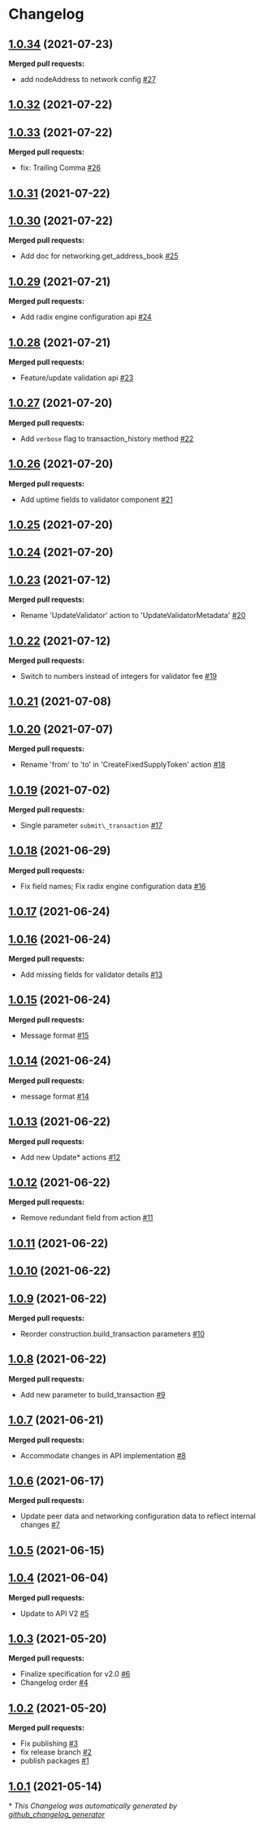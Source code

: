 # Changelog

## [1.0.34](https://github.com/radixdlt/open-rpc-spec/tree/1.0.34) (2021-07-23)

**Merged pull requests:**

- add nodeAddress to network config [\#27](https://github.com/radixdlt/open-rpc-spec/pull/27)

## [1.0.32](https://github.com/radixdlt/open-rpc-spec/tree/1.0.32) (2021-07-22)

## [1.0.33](https://github.com/radixdlt/open-rpc-spec/tree/1.0.33) (2021-07-22)

**Merged pull requests:**

- fix: Trailing Comma [\#26](https://github.com/radixdlt/open-rpc-spec/pull/26)

## [1.0.31](https://github.com/radixdlt/open-rpc-spec/tree/1.0.31) (2021-07-22)

## [1.0.30](https://github.com/radixdlt/open-rpc-spec/tree/1.0.30) (2021-07-22)

**Merged pull requests:**

- Add doc for networking.get\_address\_book [\#25](https://github.com/radixdlt/open-rpc-spec/pull/25)

## [1.0.29](https://github.com/radixdlt/open-rpc-spec/tree/1.0.29) (2021-07-21)

**Merged pull requests:**

- Add radix engine configuration api [\#24](https://github.com/radixdlt/open-rpc-spec/pull/24)

## [1.0.28](https://github.com/radixdlt/open-rpc-spec/tree/1.0.28) (2021-07-21)

**Merged pull requests:**

- Feature/update validation api [\#23](https://github.com/radixdlt/open-rpc-spec/pull/23)

## [1.0.27](https://github.com/radixdlt/open-rpc-spec/tree/1.0.27) (2021-07-20)

**Merged pull requests:**

- Add `verbose`  flag to transaction\_history method [\#22](https://github.com/radixdlt/open-rpc-spec/pull/22)

## [1.0.26](https://github.com/radixdlt/open-rpc-spec/tree/1.0.26) (2021-07-20)

**Merged pull requests:**

- Add uptime fields to validator component [\#21](https://github.com/radixdlt/open-rpc-spec/pull/21)

## [1.0.25](https://github.com/radixdlt/open-rpc-spec/tree/1.0.25) (2021-07-20)

## [1.0.24](https://github.com/radixdlt/open-rpc-spec/tree/1.0.24) (2021-07-20)

## [1.0.23](https://github.com/radixdlt/open-rpc-spec/tree/1.0.23) (2021-07-12)

**Merged pull requests:**

- Rename 'UpdateValidator' action to 'UpdateValidatorMetadata' [\#20](https://github.com/radixdlt/open-rpc-spec/pull/20)

## [1.0.22](https://github.com/radixdlt/open-rpc-spec/tree/1.0.22) (2021-07-12)

**Merged pull requests:**

- Switch to numbers instead of integers for validator fee [\#19](https://github.com/radixdlt/open-rpc-spec/pull/19)

## [1.0.21](https://github.com/radixdlt/open-rpc-spec/tree/1.0.21) (2021-07-08)

## [1.0.20](https://github.com/radixdlt/open-rpc-spec/tree/1.0.20) (2021-07-07)

**Merged pull requests:**

- Rename 'from' to 'to' in 'CreateFixedSupplyToken' action [\#18](https://github.com/radixdlt/open-rpc-spec/pull/18)

## [1.0.19](https://github.com/radixdlt/open-rpc-spec/tree/1.0.19) (2021-07-02)

**Merged pull requests:**

- Single parameter `submit\_transaction` [\#17](https://github.com/radixdlt/open-rpc-spec/pull/17)

## [1.0.18](https://github.com/radixdlt/open-rpc-spec/tree/1.0.18) (2021-06-29)

**Merged pull requests:**

- Fix field names; Fix radix engine configuration data [\#16](https://github.com/radixdlt/open-rpc-spec/pull/16)

## [1.0.17](https://github.com/radixdlt/open-rpc-spec/tree/1.0.17) (2021-06-24)

## [1.0.16](https://github.com/radixdlt/open-rpc-spec/tree/1.0.16) (2021-06-24)

**Merged pull requests:**

- Add missing fields for validator details [\#13](https://github.com/radixdlt/open-rpc-spec/pull/13)

## [1.0.15](https://github.com/radixdlt/open-rpc-spec/tree/1.0.15) (2021-06-24)

**Merged pull requests:**

- Message format [\#15](https://github.com/radixdlt/open-rpc-spec/pull/15)

## [1.0.14](https://github.com/radixdlt/open-rpc-spec/tree/1.0.14) (2021-06-24)

**Merged pull requests:**

- message format [\#14](https://github.com/radixdlt/open-rpc-spec/pull/14)

## [1.0.13](https://github.com/radixdlt/open-rpc-spec/tree/1.0.13) (2021-06-22)

**Merged pull requests:**

- Add new Update\* actions [\#12](https://github.com/radixdlt/open-rpc-spec/pull/12)

## [1.0.12](https://github.com/radixdlt/open-rpc-spec/tree/1.0.12) (2021-06-22)

**Merged pull requests:**

- Remove redundant field from  action [\#11](https://github.com/radixdlt/open-rpc-spec/pull/11)

## [1.0.11](https://github.com/radixdlt/open-rpc-spec/tree/1.0.11) (2021-06-22)

## [1.0.10](https://github.com/radixdlt/open-rpc-spec/tree/1.0.10) (2021-06-22)

## [1.0.9](https://github.com/radixdlt/open-rpc-spec/tree/1.0.9) (2021-06-22)

**Merged pull requests:**

- Reorder construction.build\_transaction parameters [\#10](https://github.com/radixdlt/open-rpc-spec/pull/10)

## [1.0.8](https://github.com/radixdlt/open-rpc-spec/tree/1.0.8) (2021-06-22)

**Merged pull requests:**

- Add new parameter to build\_transaction [\#9](https://github.com/radixdlt/open-rpc-spec/pull/9)

## [1.0.7](https://github.com/radixdlt/open-rpc-spec/tree/1.0.7) (2021-06-21)

**Merged pull requests:**

- Accommodate changes in API implementation [\#8](https://github.com/radixdlt/open-rpc-spec/pull/8)

## [1.0.6](https://github.com/radixdlt/open-rpc-spec/tree/1.0.6) (2021-06-17)

**Merged pull requests:**

- Update peer data and networking configuration data to reflect internal changes [\#7](https://github.com/radixdlt/open-rpc-spec/pull/7)

## [1.0.5](https://github.com/radixdlt/open-rpc-spec/tree/1.0.5) (2021-06-15)

## [1.0.4](https://github.com/radixdlt/open-rpc-spec/tree/1.0.4) (2021-06-04)

**Merged pull requests:**

- Update to API V2 [\#5](https://github.com/radixdlt/open-rpc-spec/pull/5)

## [1.0.3](https://github.com/radixdlt/open-rpc-spec/tree/1.0.3) (2021-05-20)

**Merged pull requests:**

- Finalize specification for v2.0 [\#6](https://github.com/radixdlt/open-rpc-spec/pull/6)
- Changelog order [\#4](https://github.com/radixdlt/open-rpc-spec/pull/4)

## [1.0.2](https://github.com/radixdlt/open-rpc-spec/tree/1.0.2) (2021-05-20)

**Merged pull requests:**

- Fix publishing [\#3](https://github.com/radixdlt/open-rpc-spec/pull/3)
- fix release branch [\#2](https://github.com/radixdlt/open-rpc-spec/pull/2)
- publish packages [\#1](https://github.com/radixdlt/open-rpc-spec/pull/1)

## [1.0.1](https://github.com/radixdlt/open-rpc-spec/tree/1.0.1) (2021-05-14)



\* *This Changelog was automatically generated by [github_changelog_generator](https://github.com/github-changelog-generator/github-changelog-generator)*
